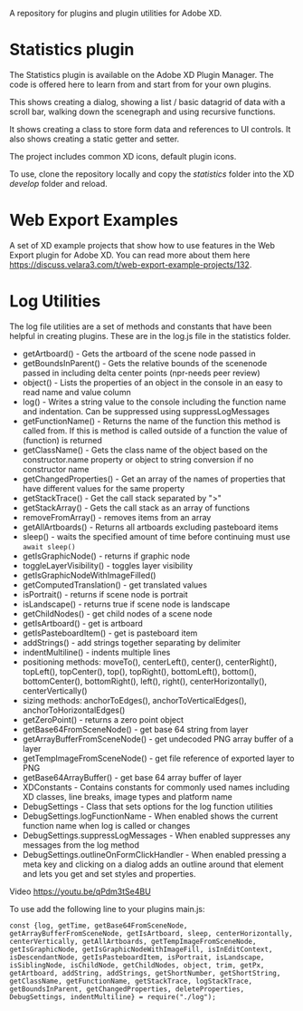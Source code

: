 A repository for plugins and plugin utilities for Adobe XD. 

# Statistics plugin
The Statistics plugin is available on the Adobe XD Plugin Manager. The code is offered here to learn from and start from for your own plugins. 

This shows creating a dialog, showing a list / basic datagrid of data with a scroll bar, walking down the scenegraph and using recursive functions. 

It shows creating a class to store form data and references to UI controls. It also shows creating a static getter and setter. 

The project includes common XD icons, default plugin icons. 

To use, clone the repository locally and copy the *statistics* folder into the XD *develop* folder and reload. 

# Web Export Examples
A set of XD example projects that show how to use features in the Web Export plugin for Adobe XD. You can read more about them here https://discuss.velara3.com/t/web-export-example-projects/132.

# Log Utilities
The log file utilities are a set of methods and constants that have been helpful in creating plugins. These are in the log.js file in the statistics folder. 

 - getArtboard() - Gets the artboard of the scene node passed in
 - getBoundsInParent() - Gets the relative bounds of the scenenode passed in including delta center points (npr-needs peer review)
 - object() - Lists the properties of an object in the console in an easy to read name and value column
 - log() - Writes a string value to the console including the function name and indentation. Can be suppressed using suppressLogMessages
 - getFunctionName() - Returns the name of the function this method is called from. If this is method is called outside of a function the value of (function) is returned
 - getClassName() - Gets the class name of the object based on the constructor.name property or object to string conversion if no constructor name
 - getChangedProperties() - Get an array of the names of properties that have different values for the same property
 - getStackTrace() - Get the call stack separated by ">"
 - getStackArray() - Gets the call stack as an array of functions
 - removeFromArray() - removes items from an array 
 - getAllArtboards() - Returns all artboards excluding pasteboard items
 - sleep() - waits the specified amount of time before continuing must use `await sleep()`
 - getIsGraphicNode() - returns if graphic node
 - toggleLayerVisibility() - toggles layer visibility
 - getIsGraphicNodeWithImageFilled() 
 - getComputedTranslation() - get translated values
 - isPortrait() - returns if scene node is portrait
 - isLandscape() - returns true if scene node is landscape
 - getChildNodes() - get child nodes of a scene node
 - getIsArtboard() - get is artboard
 - getIsPasteboardItem() - get is pasteboard item
 - addStrings() - add strings together separating by delimiter 
 - indentMultiline() - indents multiple lines
 - positioning methods: moveTo(), centerLeft(), center(), centerRight(), topLeft(), topCenter(), top(), topRight(), bottomLeft(), bottom(), bottomCenter(), bottomRight(), left(), right(), centerHorizontally(), centerVertically()
 - sizing methods: anchorToEdges(), anchorToVerticalEdges(), anchorToHorizontalEdges()
 - getZeroPoint() - returns a zero point object
 - getBase64FromSceneNode() - get base 64 string from layer
 - getArrayBufferFromSceneNode() - get undecoded PNG array buffer of a layer
 - getTempImageFromSceneNode() - get file reference of exported layer to PNG
 - getBase64ArrayBuffer() - get base 64 array buffer of layer
 - XDConstants - Contains constants for commonly used names including XD classes, line breaks, image types and platform name
 - DebugSettings - Class that sets options for the log function utilities
 - DebugSettings.logFunctionName - When enabled shows the current function name when log is called or changes
 - DebugSettings.suppressLogMessages - When enabled suppresses any messages from the log method
 - DebugSettings.outlineOnFormClickHandler - When enabled pressing a meta key and clicking on a dialog adds an outline around that element and lets you get and set styles and properties. 
 
 
 Video https://youtu.be/qPdm3tSe4BU


 
 To use add the following line to your plugins main.js: 
 
    const {log, getTime, getBase64FromSceneNode, getArrayBufferFromSceneNode, getIsArtboard, sleep, centerHorizontally, centerVertically, getAllArtboards, getTempImageFromSceneNode, getIsGraphicNode, getIsGraphicNodeWithImageFill, isInEditContext, isDescendantNode, getIsPasteboardItem, isPortrait, isLandscape, isSiblingNode, isChildNode, getChildNodes, object, trim, getPx, getArtboard, addString, addStrings, getShortNumber, getShortString, getClassName, getFunctionName, getStackTrace, logStackTrace, getBoundsInParent, getChangedProperties, deleteProperties, DebugSettings, indentMultiline} = require("./log");
